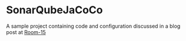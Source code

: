 # SonarQubeJaCoCo

A sample project containing code and configuration discussed in a blog post at [Room-15](http://room-15.github.io/blog/2016-01-21-Static-code-quality-measurements-with-SonarQube-Jacoco-and-UnitTests)